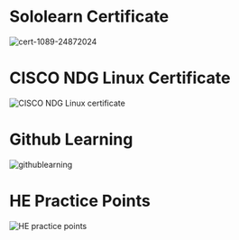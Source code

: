 # Sololearn Certificate
![cert-1089-24872024](https://user-images.githubusercontent.com/100822443/156498481-7023a348-2c49-4346-aeff-e3311beba7c2.jpg)

# CISCO NDG Linux Certificate
![CISCO NDG Linux certificate](https://user-images.githubusercontent.com/100822443/156498581-9b8a6a39-b390-4c0f-aae3-6d2e1e2007cf.jpeg)

# Github Learning
![githublearning](https://user-images.githubusercontent.com/100822443/156498725-e9d4b7f4-fb74-469e-99da-1982dd95da80.jpeg)

# HE Practice Points
![HE practice points](https://user-images.githubusercontent.com/100822443/156498838-059d91fa-eed6-44ef-a3e6-46f150a08618.png)


